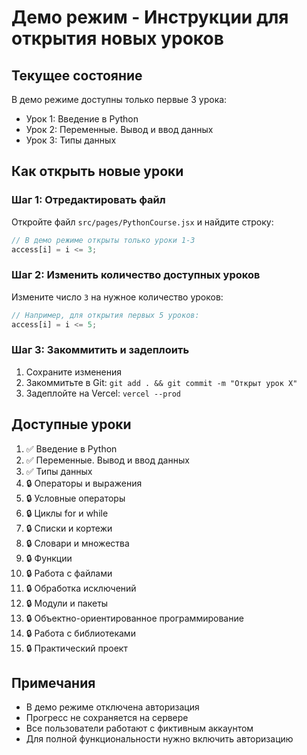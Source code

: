 # Демо режим - Инструкции для открытия новых уроков

## Текущее состояние
В демо режиме доступны только первые 3 урока:
- Урок 1: Введение в Python
- Урок 2: Переменные. Вывод и ввод данных  
- Урок 3: Типы данных

## Как открыть новые уроки

### Шаг 1: Отредактировать файл
Откройте файл `src/pages/PythonCourse.jsx` и найдите строку:

```javascript
// В демо режиме открыты только уроки 1-3
access[i] = i <= 3;
```

### Шаг 2: Изменить количество доступных уроков
Измените число `3` на нужное количество уроков:

```javascript
// Например, для открытия первых 5 уроков:
access[i] = i <= 5;
```

### Шаг 3: Закоммитить и задеплоить
1. Сохраните изменения
2. Закоммитьте в Git: `git add . && git commit -m "Открыт урок X"`
3. Задеплойте на Vercel: `vercel --prod`

## Доступные уроки
1. ✅ Введение в Python
2. ✅ Переменные. Вывод и ввод данных
3. ✅ Типы данных
4. 🔒 Операторы и выражения
5. 🔒 Условные операторы
6. 🔒 Циклы for и while
7. 🔒 Списки и кортежи
8. 🔒 Словари и множества
9. 🔒 Функции
10. 🔒 Работа с файлами
11. 🔒 Обработка исключений
12. 🔒 Модули и пакеты
13. 🔒 Объектно-ориентированное программирование
14. 🔒 Работа с библиотеками
15. 🔒 Практический проект

## Примечания
- В демо режиме отключена авторизация
- Прогресс не сохраняется на сервере
- Все пользователи работают с фиктивным аккаунтом
- Для полной функциональности нужно включить авторизацию 